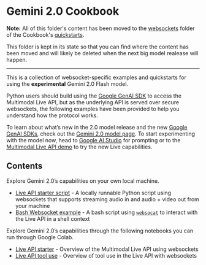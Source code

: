 # Gemini 2.0 Cookbook

**Note:** All of this folder's content has been moved to the [websockets](https://github.com/google-gemini/cookbook/tree/main/quickstarts/websockets) folder of the Cookbook's [quickstarts](https://github.com/google-gemini/cookbook/tree/main/quickstarts).

This folder is kept in its state so that you can find where the content has been moved and will likely be deleted when the next big model realease will happen. 

-----------

This is a collection of websocket-specific examples and quickstarts for using the **experimental** Gemini 2.0 Flash model.

Python users should build using the [Google GenAI SDK](https://ai.google.dev/gemini-api/docs/sdks) to access the Multimodal Live API, but as the underlying API is served over secure websockets, the following examples have been provided to help you understand how the protocol works.

To learn about what’s new in the 2.0 model release and the new [Google GenAI SDKs](https://github.com/googleapis/python-genai), check out the [Gemini 2.0 model page](https://ai.google.dev/gemini-api/docs/models/gemini-v2). To start experimenting with the model now, head to [Google AI Studio](https://aistudio.google.com/prompts/new_chat?model=gemini-2.0-flash-exp) for prompting or to the [Multimodal Live API demo](https://aistudio.google.com/live) to try the new Live capabilities.
## Contents

Explore Gemini 2.0’s capabilities on your own local machine.

* [Live API starter script](../../quickstarts/websockets/Get_started_LiveAPI.py) \- A locally runnable Python script using websockets that supports streaming audio in and audio + video out from your machine
* [Bash Websocket example](../../quickstarts/websockets/shell_websockets.sh) \- A bash script using [`websocat`](https://github.com/vi/websocat) to interact with the Live API in a shell context

Explore Gemini 2.0’s capabilities through the following notebooks you can run through Google Colab.

* [Live API starter](../../quickstarts/websockets/Get_started_LiveAPI.ipynb) \- Overview of the Multimodal Live API using websockets
* [Live API tool use](../../quickstarts/websockets/Get_started_LiveAPI_tools.ipynb) \- Overview of tool use in the Live API with websockets
